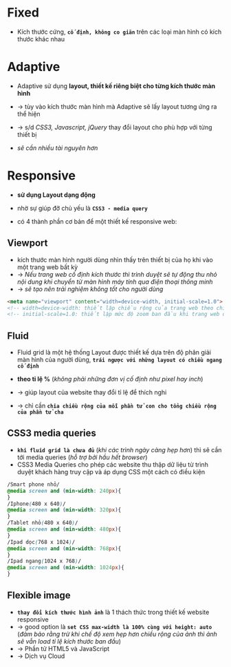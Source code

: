 # Fixed
* Kích thước cứng, **`cố định, không co giãn`** trên các loại màn hình có kích thước khác nhau

# Adaptive
* Adaptive sử dụng **layout, thiết kế riêng biệt cho từng kích thước màn hình** 
* -> tùy vào kích thước màn hình mà Adaptive sẽ lấy layout tương ứng ra thể hiện
* -> s/d _CSS3, Javascript, jQuery_ thay đổi layout cho phù hợp với từng thiết bị

* _sẽ cần nhiều tài nguyên hơn_

# Responsive
* **sử dụng Layout dạng động**
* nhờ sự giúp đỡ chủ yếu là **`CSS3 - media query`**

* có 4 thành phần cơ bản để một thiết kế responsive web: 

## Viewport
* kích thước màn hình người dùng nhìn thấy trên thiết bị của họ khi vào một trang web bất kỳ
* -> _Nếu trang web cố định kích thước thì trình duyệt sẽ tự động thu nhỏ nội dung khi chuyển từ màn hình máy tính qua điện thoại thông minh_
* -> _sẽ tạo nên trải nghiệm không tốt cho người dùng_
```html
<meta name="viewport" content="width=device-width, initial-scale=1.0">
<!-- width=device-width: thiết lập chiều rộng của trang web theo chiều rộng của thiết bị -->
<!-- initial-scale=1.0: thiết lập mức độ zoom ban đầu khi trang web được load bởi trình duyệt -->
```

## Fluid
* Fluid grid là một hệ thống Layout được thiết kế dựa trên độ phân giải màn hình của người dùng, **`trái ngược với những layout có chiều ngang cố định`**
* **theo tỉ lệ %** (_không phải những đơn vị cố định như pixel hay inch_)

* -> giúp layout của website thay đổi tỉ lệ để thích nghi
* -> chỉ cần **`chia chiều rộng của mỗi phần tử con cho tổng chiều rộng của phần tử cha`**

## CSS3 media queries
* **`khi fluid grid là chưa đủ`** (_khi các trình ngày càng hẹp hơn_) thì sẽ cần tới media queries (_hỗ trợ bởi hầu hết browser_)
*  CSS3 Media Queries cho phép các website thu thập dữ liệu từ trình duyệt khách hàng truy cập và áp dụng CSS một cách có điều kiện

```css - Mobile-first standard
/Smart phone nhỏ/
@media screen and (min-width: 240px){
}
/Iphone(480 x 640)/
@media screen and (min-width: 320px){
}
/Tablet nhỏ(480 x 640)/
@media screen and (min-width: 480px){
}
/Ipad dọc(768 x 1024)/
@media screen and (min-width: 768px){
}
/Ipad ngang(1024 x 768)/
@media screen and (min-width: 1024px){
}
```

## Flexible image
* **`thay đổi kích thước hình ảnh`** là 1 thách thức trong thiết kế website responsive
* -> good option là **`set CSS max-width là 100% cùng với height: auto`** (_đảm bảo rằng trừ khi chế độ xem hẹp hơn chiều rộng của ảnh thì ảnh sẽ vẫn load tỉ lệ kích thước ban đầu_)
* -> Phần tử HTML5 và JavaScript
* -> Dịch vụ Cloud